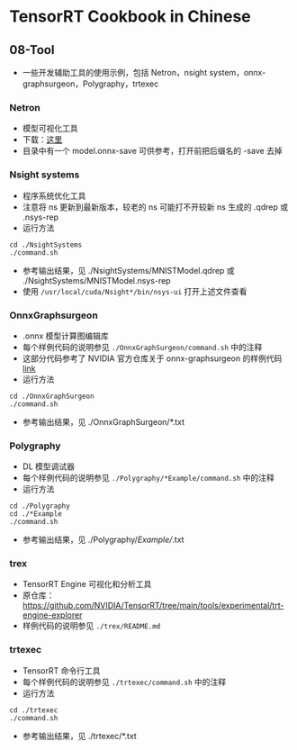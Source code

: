 # TensorRT Cookbook in Chinese

## 08-Tool
+ 一些开发辅助工具的使用示例，包括 Netron，nsight system，onnx-graphsurgeon，Polygraphy，trtexec

### Netron
+ 模型可视化工具
+ 下载：[这里](https://github.com/lutzroeder/Netron)
+ 目录中有一个 model.onnx-save 可供参考，打开前把后缀名的 -save 去掉

### Nsight systems
+ 程序系统优化工具
+ 注意将 ns 更新到最新版本，较老的 ns 可能打不开较新 ns 生成的 .qdrep 或 .nsys-rep
+ 运行方法
```shell
cd ./NsightSystems
./command.sh
```
+ 参考输出结果，见 ./NsightSystems/MNISTModel.qdrep 或 ./NsightSystems/MNISTModel.nsys-rep
+ 使用 ```/usr/local/cuda/Nsight*/bin/nsys-ui``` 打开上述文件查看

### OnnxGraphsurgeon
+ .onnx 模型计算图编辑库
+ 每个样例代码的说明参见 ```./OnnxGraphSurgeon/command.sh``` 中的注释
+ 这部分代码参考了 NVIDIA 官方仓库关于 onnx-graphsurgeon 的样例代码 [link](https://github.com/NVIDIA/TensorRT/tree/master/tools/onnx-graphsurgeon/examples)
+ 运行方法
```shell
cd ./OnnxGraphSurgeon
./command.sh
```
+ 参考输出结果，见 ./OnnxGraphSurgeon/*.txt

### Polygraphy
+ DL 模型调试器
+ 每个样例代码的说明参见 ```./Polygraphy/*Example/command.sh``` 中的注释
+ 运行方法
```shell
cd ./Polygraphy
cd ./*Example
./command.sh
```
+ 参考输出结果，见 ./Polygraphy/*Example/*.txt

### trex
+ TensorRT Engine 可视化和分析工具
+ 原仓库：https://github.com/NVIDIA/TensorRT/tree/main/tools/experimental/trt-engine-explorer
+ 样例代码的说明参见 ```./trex/README.md```

### trtexec
+ TensorRT 命令行工具
+ 每个样例代码的说明参见 ```./trtexec/command.sh``` 中的注释
+ 运行方法
```shell
cd ./trtexec
./command.sh
```
+ 参考输出结果，见 ./trtexec/*.txt

